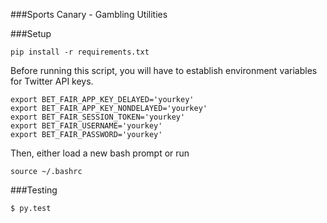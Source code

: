 ###Sports Canary - Gambling Utilities 


###Setup

```
pip install -r requirements.txt
```

Before running this script, you will have to establish environment variables for Twitter API keys.
```
export BET_FAIR_APP_KEY_DELAYED='yourkey'
export BET_FAIR_APP_KEY_NONDELAYED='yourkey'
export BET_FAIR_SESSION_TOKEN='yourkey'
export BET_FAIR_USERNAME='yourkey'
export BET_FAIR_PASSWORD='yourkey'
```
Then, either load a new bash prompt or run
```
source ~/.bashrc
```

###Testing
```
$ py.test
```

